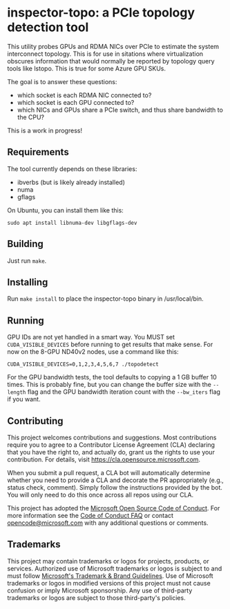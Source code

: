 
inspector-topo: a PCIe topology detection tool
==========================================

This utility probes GPUs and RDMA NICs over PCIe to estimate the system interconnect topology. This is for use in sitations where virtualization obscures information that would normally be reported by topology query tools like lstopo. This is true for some Azure GPU SKUs.

The goal is to answer these questions:
 * which socket is each RDMA NIC connected to?
 * which socket is each GPU connected to?
 * which NICs and GPUs share a PCIe switch, and thus share bandwidth to the CPU?

This is a work in progress!

Requirements
------------

The tool currently depends on these libraries:
* ibverbs (but is likely already installed)
* numa
* gflags

On Ubuntu, you can install them like this:
```
sudo apt install libnuma-dev libgflags-dev
```

Building
--------

Just run ```make```.

Installing
----------

Run ```make install``` to place the inspector-topo binary in /usr/local/bin.

Running
-------

GPU IDs are not yet handled in a smart way. You MUST set ```CUDA_VISIBLE_DEVICES``` before running to get results that make sense. For now on the 8-GPU ND40v2 nodes, use a command like this:
```
CUDA_VISIBLE_DEVICES=0,1,2,3,4,5,6,7 ./topodetect
```

For the GPU bandwidth tests, the tool defaults to copying a 1 GB buffer 10 times. This is probably fine, but you can change the buffer size with the ```--length``` flag and the GPU bandwidth iteration count with the ```--bw_iters``` flag if you want.



Contributing
------------

This project welcomes contributions and suggestions.  Most contributions require you to agree to a
Contributor License Agreement (CLA) declaring that you have the right to, and actually do, grant us
the rights to use your contribution. For details, visit https://cla.opensource.microsoft.com.

When you submit a pull request, a CLA bot will automatically determine whether you need to provide
a CLA and decorate the PR appropriately (e.g., status check, comment). Simply follow the instructions
provided by the bot. You will only need to do this once across all repos using our CLA.

This project has adopted the [Microsoft Open Source Code of Conduct](https://opensource.microsoft.com/codeofconduct/).
For more information see the [Code of Conduct FAQ](https://opensource.microsoft.com/codeofconduct/faq/) or
contact [opencode@microsoft.com](mailto:opencode@microsoft.com) with any additional questions or comments.


Trademarks
----------

This project may contain trademarks or logos for projects, products, or services. Authorized use of Microsoft 
trademarks or logos is subject to and must follow 
[Microsoft's Trademark & Brand Guidelines](https://www.microsoft.com/en-us/legal/intellectualproperty/trademarks/usage/general).
Use of Microsoft trademarks or logos in modified versions of this project must not cause confusion or imply Microsoft sponsorship.
Any use of third-party trademarks or logos are subject to those third-party's policies.
